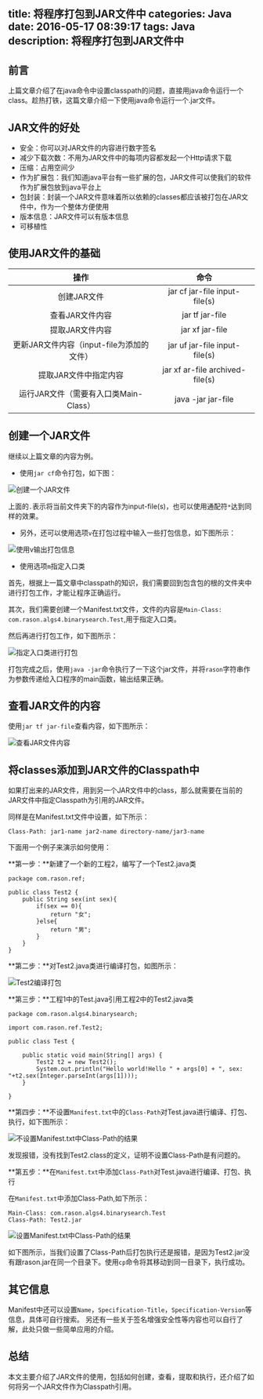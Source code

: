 title: 将程序打包到JAR文件中
categories: Java
date: 2016-05-17 08:39:17
tags: Java
description: 将程序打包到JAR文件中
---

## 前言

上篇文章介绍了在java命令中设置classpath的问题，直接用java命令运行一个class。趁热打铁，这篇文章介绍一下使用java命令运行一个.jar文件。

## JAR文件的好处

- 安全：你可以对JAR文件的内容进行数字签名
- 减少下载次数：不用为JAR文件中的每项内容都发起一个Http请求下载
- 压缩：占用空间少
- 作为扩展包：我们知道java平台有一些扩展的包，JAR文件可以使我们的软件作为扩展包放到java平台上
- 包封装：封装一个JAR文件意味着所以依赖的classes都应该被打包在JAR文件中，作为一个整体方便使用
- 版本信息：JAR文件可以有版本信息
- 可移植性

## 使用JAR文件的基础

| 操作 | 命令 | 
| :------: | :------: | 
| 创建JAR文件  | jar cf jar-file input-file(s) |
| 查看JAR文件内容 | jar tf jar-file | 
| 提取JAR文件内容 | jar xf jar-file | 
| 更新JAR文件内容（input-file为添加的文件） | jar uf jar-file input-file(s) | 
| 提取JAR文件中指定内容  | jar xf ar-file archived-file(s) | 
| 运行JAR文件（需要有入口类Main-Class） | java -jar jar-file | 

<!-- more -->

## 创建一个JAR文件

继续以上篇文章的内容为例。

- 使用`jar cf`命令打包，如下图：

![创建一个JAR文件](/image/cf1.png)

上面的`.`表示将当前文件夹下的内容作为input-file(s)，也可以使用通配符`*`达到同样的效果。

- 另外，还可以使用选项`v`在打包过程中输入一些打包信息，如下图所示：

![使用v输出打包信息](/image/cf2.png)

- 使用选项`m`指定入口类

首先，根据上一篇文章中classpath的知识，我们需要回到包含包的根的文件夹中进行打包工作，才能让程序正确运行。

其次，我们需要创建一个Manifest.txt文件，文件的内容是`Main-Class: com.rason.algs4.binarysearch.Test`,用于指定入口类。

然后再进行打包工作，如下图所示：

![指定入口类进行打包](/image/cf3.png)

打包完成之后，使用`java -jar`命令执行了一下这个jar文件，并将`rason`字符串作为参数传递给入口程序的main函数，输出结果正确。

## 查看JAR文件的内容

使用`jar tf jar-file`查看内容，如下图所示：

![查看JAR文件内容](/image/tf.png)

## 将classes添加到JAR文件的Classpath中

如果打出来的JAR文件，用到另一个JAR文件中的class，那么就需要在当前的JAR文件中指定Classpath为引用的JAR文件。

同样是在Manifest.txt文件中设置，如下所示：

`Class-Path: jar1-name jar2-name directory-name/jar3-name`

下面用一个例子来演示如何使用：

**第一步：**新建了一个新的工程2，编写了一个Test2.java类

```
package com.rason.ref;

public class Test2 {
	public String sex(int sex){
		if(sex == 0){
			return "女";
		}else{
			return "男";
		}
	}
}

```

**第二步：**对Test2.java类进行编译打包，如图所示：

![Test2编译打包](/image/cf-classpath1.png)

**第三步：**工程1中的Test.java引用工程2中的Test2.java类

```
package com.rason.algs4.binarysearch;

import com.rason.ref.Test2;

public class Test {

	public static void main(String[] args) {
		Test2 t2 = new Test2();
		System.out.println("Hello world!Hello " + args[0] + ", sex: "+t2.sex(Integer.parseInt(args[1])));
	}

}

```

**第四步：**不设置`Manifest.txt`中的`Class-Path`对Test.java进行编译、打包、执行，如下图所示：

![不设置Manifest.txt中Class-Path的结果](/image/cf-classpath2.png)

发现报错，没有找到Test2.class的定义，证明不设置Class-Path是有问题的。

**第五步：**在`Manifest.txt`中添加`Class-Path`对Test.java进行编译、打包、执行

在`Manifest.txt`中添加Class-Path,如下所示：

```
Main-Class: com.rason.algs4.binarysearch.Test
Class-Path: Test2.jar
```

![设置Manifest.txt中Class-Path的结果](/image/cf-classpath3.png)

如下图所示，当我们设置了Class-Path后打包执行还是报错，是因为Test2.jar没有跟rason.jar在同一个目录下。使用`cp`命令将其移动到同一目录下，执行成功。

## 其它信息

Manifest中还可以设置`Name`，`Specification-Title`，`Specification-Version`等信息，具体可自行搜索。
另还有一些关于签名增强安全性等内容也可以自行了解，此处只做一些简单应用的介绍。

## 总结

本文主要介绍了JAR文件的使用，包括如何创建，查看，提取和执行，还介绍了如何将另一个JAR文件作为Classpath引用。
